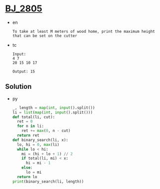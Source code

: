 # [BJ_2805](https://acmicpc.net/problem/2805)

* en

  ```en
  To take at least M meters of wood home, print the maximum height that can be set on the cutter
  ```

* tc

  ```tc
  Input:
  4 7
  20 15 10 17

  Output: 15
  ```

## Solution

* py

  ```py
  _, length = map(int, input().split())
  li = list(map(int, input().split()))
  def total(li, cut):
    ret = 0
    for n in li:
      ret += max(0, n - cut)
    return ret
  def binary_search(li, x):
    lo, hi = 0, max(li)
    while lo < hi:
      mi = (hi + lo + 1) // 2
      if total(li, mi) < x:
        hi = mi - 1
      else:
        lo = mi
    return lo
  print(binary_search(li, length))
  ```
